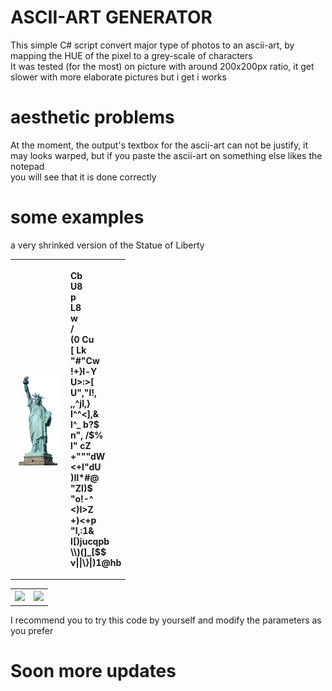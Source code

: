 # 

# ASCII-ART GENERATOR

This simple C# script convert major type of photos to an ascii-art, by mapping the HUE of the pixel to a grey-scale of characters<br>
It was tested (for the most) on picture with around 200x200px ratio, it get slower with more elaborate pictures but i get i works

# aesthetic problems

At the moment, the output's textbox for the ascii-art can not be justify, it may looks warped, but if you paste the ascii-art on something else likes the notepad<br>
you will see that it is done correctly

# some examples

a very shrinked version of the Statue of Liberty

<table>
  <tr>
    <th> <img src="https://github.com/DavideFantasia/asciiArt/blob/bug-fixes/statueOfLiberty.png"> </th>
  <th>
  
  <p align="justify">
   Cb          <br>
   U8          <br>
   p           <br>
   L8          <br>
    w          <br>
    /          <br>
    (0 Cu      <br>
     [ Lk      <br>
    "#"Cw      <br>
    !+}l-Y     <br>
     U>:>[     <br>
     U","l!,   <br>
     ,,^jl,}   <br>
     I^^<],&   <br>
     l^_ b?$   <br>
     n", /$%   <br>
     l"  cZ    <br>
     +"""dW    <br>
     <+I"dU    <br>
     )Il*#@    <br>
      "ZI)$    <br>
      "o!-^    <br>
      <)I>Z    <br>
      +)<+p    <br>
     "I,:1&    <br>
   I[)jucqpb   <br>
   \\)(]_[$$   <br>
  v||\}|)1@hb  <br>
  </p>
  </th>
  </tr>
  </table>
  <table>
  <tr>
    <th> <img src="https://user-images.githubusercontent.com/124063500/216690664-45aa25a7-0e0c-49a3-9505-b0f3cccc6177.png"> </th>
    <th> <img src="https://user-images.githubusercontent.com/124063500/216690903-6cba94a6-758a-490c-b75e-8b0b9e4839f3.png"> </th>
  </tr>
</table>




I recommend you to try this code by yourself and modify the parameters as you prefer

#

# Soon more updates

